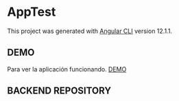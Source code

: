 # AppTest

This project was generated with [Angular CLI](https://github.com/angular/angular-cli) version 12.1.1.

## DEMO

Para ver la aplicación funcionando.
[DEMO](https://ripley-test-app.herokuapp.com/)


## BACKEND REPOSITORY


